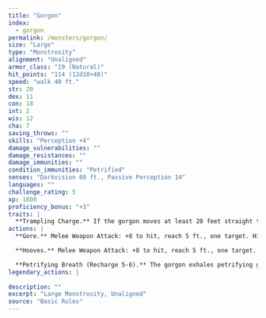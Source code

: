 ```yaml
---
title: "Gorgon"
index:
  - gorgon
permalink: /monsters/gorgon/
size: "Large"
type: "Monstrosity"
alignment: "Unaligned"
armor_class: "19 (Natural)"
hit_points: "114 (12d10+48)"
speed: "walk 40 ft."
str: 20
dex: 11
con: 18
int: 2
wis: 12
cha: 7
saving_throws: ""
skills: "Perception +4"
damage_vulnerabilities: ""
damage_resistances: ""
damage_immunities: ""
condition_immunities: "Petrified"
senses: "Darkvision 60 ft., Passive Perception 14"
languages: ""
challenge_rating: 5
xp: 1800
proficiency_bonus: "+3"
traits: |
  **Trampling Charge.** If the gorgon moves at least 20 feet straight toward a creature and then hits it with a gore attack on the same turn, that target must succeed on a DC 16 Strength saving throw or be knocked prone. If the target is prone, the gorgon can make one attack with its hooves against it as a bonus action.
actions: |
  **Gore.** Melee Weapon Attack: +8 to hit, reach 5 ft., one target. Hit: 18 (2d12 + 5) piercing damage.

  **Hooves.** Melee Weapon Attack: +8 to hit, reach 5 ft., one target. Hit: 16 (2d10 + 5) bludgeoning damage.

  **Petrifying Breath (Recharge 5-6).** The gorgon exhales petrifying gas in a 30-foot cone. Each creature in that area must succeed on a DC 13 Constitution saving throw. On a failed save, a target begins to turn to stone and is restrained. The restrained target must repeat the saving throw at the end of its next turn. On a success, the effect ends on the target. On a failure, the target is petrified until freed by the greater restoration spell or other magic.  
legendary_actions: |
  
description: ""
excerpt: "Large Monstrosity, Unaligned"
source: "Basic Rules"
---
```

